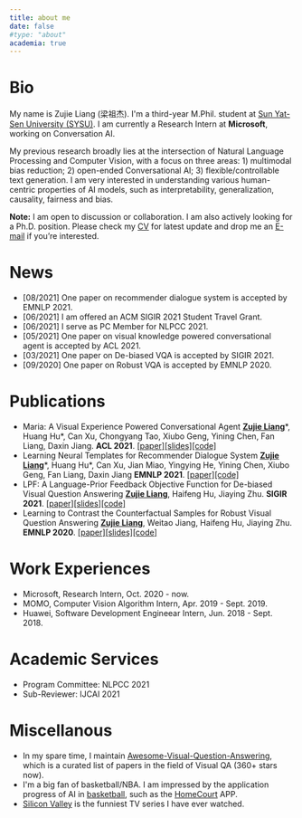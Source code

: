```yaml
---
title: about me
date: false
#type: "about"
academia: true
---
```




# Bio #



My name is Zujie Liang (梁祖杰). I'm a third-year M.Phil. student at [Sun Yat-Sen University (SYSU)](https://www.sysu.edu.cn). I am currently a Research Intern at **Microsoft**, working on Conversation AI. 

My previous research broadly lies at the intersection of Natural Language Processing and Computer Vision, with a focus on three areas: 1) multimodal bias reduction; 2) open-ended Conversational AI; 3) flexible/controllable text generation. I am very interested in understanding various human-centric properties of AI models, such as interpretability, generalization, causality, fairness and bias.

**Note:** I am open to discussion or collaboration. I am also actively looking for a Ph.D. position. Please check my <a href="attaches/jokie_resume_EN.pdf" target="_blank">CV</a> for latest update and drop me an [E-mail](mailto:jokieleung@outlook.com) if you’re interested.



# News #



- [08/2021] One paper on recommender dialogue system is accepted by EMNLP 2021.
- [06/2021] I am offered an ACM SIGIR 2021 Student Travel Grant.
- [06/2021] I serve as PC Member for NLPCC 2021.
- [05/2021] One paper on visual knowledge powered conversational agent is accepted by ACL 2021.
- [03/2021] One paper on De-biased VQA is accepted by SIGIR 2021.
- [09/2020] One paper on Robust VQA is accepted by EMNLP 2020.



# Publications #



- Maria: A Visual Experience Powered Conversational Agent
  <u>**Zujie Liang**</u>\*, Huang Hu\*, Can Xu, Chongyang Tao, Xiubo Geng, Yining Chen, Fan Liang, Daxin Jiang.
    **ACL 2021**. [[paper]](https://arxiv.org/abs/2105.13073)[[slides]](attaches/ACL-2021-slides.pdf)[[code]](https://github.com/jokieleung/Maria)
- Learning Neural Templates for Recommender Dialogue System
  <u>**Zujie Liang**</u>\*, Huang Hu\*, Can Xu, Jian Miao, Yingying He, Yining Chen, Xiubo Geng, Fan Liang, Daxin Jiang
    **EMNLP 2021**. [[paper]](http://arxiv.org/abs/2109.12302)[[code]](https://github.com/jokieleung/NTRD)
- LPF: A Language-Prior Feedback Objective Function for De-biased Visual Question Answering
  <u>**Zujie Liang**</u>, Haifeng Hu, Jiaying Zhu.
    **SIGIR 2021**. [[paper]](https://arxiv.org/abs/2105.14300)[[slides]](attaches/LPF_SIGIR21_slides.pdf)[[code]](https://github.com/jokieleung/LPF-VQA)
- Learning to Contrast the Counterfactual Samples for Robust Visual Question Answering
  <u>**Zujie Liang**</u>, Weitao Jiang, Haifeng Hu, Jiaying Zhu.
    **EMNLP 2020**. [[paper]](https://www.aclweb.org/anthology/2020.emnlp-main.265.pdf)[[slides]](attaches/Learning_to_Contrast_EMNLP_2020_slides.pdf)[[code]](https://github.com/jokieleung/CL-VQA)



# Work Experiences #



- Microsoft,
Research Intern, Oct. 2020 - now. 
- MOMO,
Computer Vision Algorithm Intern, Apr. 2019 - Sept. 2019. 
- Huawei,
Software Development Engineear Intern, Jun. 2018 - Sept. 2018. 



# Academic Services #



- Program Committee: NLPCC 2021
- Sub-Reviewer:  IJCAI 2021



# Miscellanous #



- In my spare time, I maintain [Awesome-Visual-Question-Answering](https://github.com/jokieleung/awesome-visual-question-answering), which is a curated list of papers in the field of Visual QA (360+ stars now). 
- I'm a big fan of basketball/NBA. I am impressed by the application progress of AI in [basketball](https://becominghuman.ai/5-game-changing-computer-vision-applications-in-sports-5f02ec35529b), such as the [HomeCourt](https://www.homecourt.ai/) APP.
- [Silicon Valley](https://www.imdb.com/title/tt2575988/) is the funniest TV series I have ever watched.